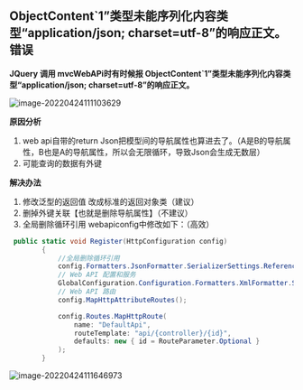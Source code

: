 ## ObjectContent`1”类型未能序列化内容类型“application/json; charset=utf-8”的响应正文。错误

**JQuery 调用 mvcWebAPi时有时候报 ObjectContent`1”类型未能序列化内容类型“application/json; charset=utf-8”的响应正文。**

![image-20220424111103629](https://zfh-tuchuang.oss-cn-shanghai.aliyuncs.com/img/image-20220424111103629.png)

**原因分析**

1. web api自带的return Json把模型间的导航属性也算进去了。（A是B的导航属性，B也是A的导航属性，所以会无限循环，导致Json会生成无数层）
2. 可能查询的数据有外键

**解决办法**

1. 修改泛型的返回值 改成标准的返回对象类（建议）
2. 删掉外键关联【也就是删除导航属性】（不建议）
3. 全局删除循环引用 webapiconfig中修改如下：（高效）

```c#
 public static void Register(HttpConfiguration config)
        {   
            //全局删除循环引用
            config.Formatters.JsonFormatter.SerializerSettings.ReferenceLoopHandling = Newtonsoft.Json.ReferenceLoopHandling.Ignore;
            // Web API 配置和服务
            GlobalConfiguration.Configuration.Formatters.XmlFormatter.SupportedMediaTypes.Clear();
            // Web API 路由
            config.MapHttpAttributeRoutes();

            config.Routes.MapHttpRoute(
                name: "DefaultApi",
                routeTemplate: "api/{controller}/{id}",
                defaults: new { id = RouteParameter.Optional }
            );
        }
```

![image-20220424111646973](https://zfh-tuchuang.oss-cn-shanghai.aliyuncs.com/img/image-20220424111646973.png)